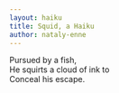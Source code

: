 ```yaml
---
layout: haiku
title: Squid, a Haiku
author: nataly-enne
---
```


Pursued by a fish,<br>
He squirts a cloud of ink to<br>
Conceal his escape.<br>